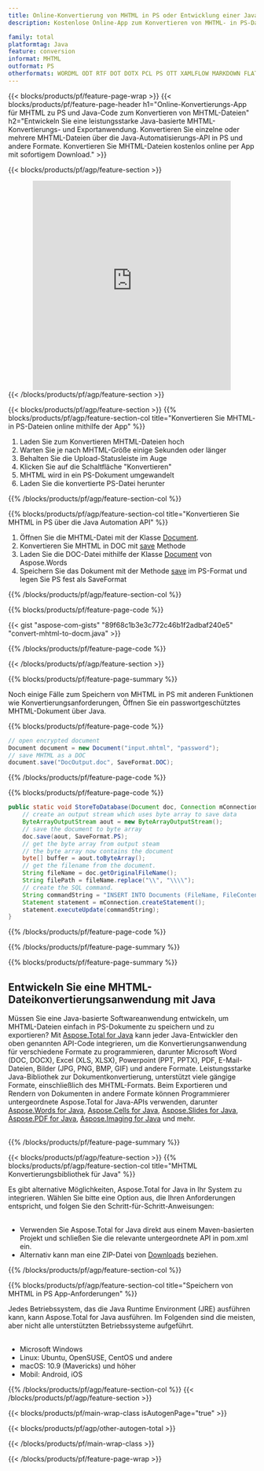 ```yaml
---
title: Online-Konvertierung von MHTML in PS oder Entwicklung einer Java-basierten Anwendung zum Konvertieren von MHTML-Dateien
description: Kostenlose Online-App zum Konvertieren von MHTML- in PS-Dateien. Java-Konvertierungsbibliothekscode für MHTML-Dokumente. 

family: total
platformtag: Java
feature: conversion
informat: MHTML
outformat: PS
otherformats: WORDML ODT RTF DOT DOTX PCL PS OTT XAMLFLOW MARKDOWN FLATOPC DOTM
---
```

{{< blocks/products/pf/feature-page-wrap >}}
{{< blocks/products/pf/feature-page-header h1="Online-Konvertierungs-App für MHTML zu PS und Java-Code zum Konvertieren von MHTML-Dateien" h2="Entwickeln Sie eine leistungsstarke Java-basierte MHTML-Konvertierungs- und Exportanwendung. Konvertieren Sie einzelne oder mehrere MHTML-Dateien über die Java-Automatisierungs-API in PS und andere Formate. Konvertieren Sie MHTML-Dateien kostenlos online per App mit sofortigem Download." >}}


{{< blocks/products/pf/agp/feature-section >}}

<div class="container-fluid agp-content bg-white aboutfile box-1 vh100 section nopbtm">
<div class=container>
<div class=row>
<div class="demobox tc col-md-12 padding-0" align="center">

<iframe title="Kostenlose Online-App zur Konvertierung von MHTML in PS" style="border: none; height: 426px;" scrolling="no" src="https://widgets.aspose.cloud/total-conversion/?to=ps&from=mhtml" id="child-iframe" width="80%"></iframe>

</div></div>
</div></div>
{{< /blocks/products/pf/agp/feature-section >}}


{{< blocks/products/pf/agp/feature-section >}}
{{% blocks/products/pf/agp/feature-section-col title="Konvertieren Sie MHTML- in PS-Dateien online mithilfe der App" %}}

1. Laden Sie zum Konvertieren MHTML-Dateien hoch
1. Warten Sie je nach MHTML-Größe einige Sekunden oder länger
1. Behalten Sie die Upload-Statusleiste im Auge
1. Klicken Sie auf die Schaltfläche "Konvertieren"
1. MHTML wird in ein PS-Dokument umgewandelt
1. Laden Sie die konvertierte PS-Datei herunter

{{% /blocks/products/pf/agp/feature-section-col %}}

{{% blocks/products/pf/agp/feature-section-col title="Konvertieren Sie MHTML in PS über die Java Automation API" %}}


1. Öffnen Sie die MHTML-Datei mit der Klasse [Document](https://reference.aspose.com/pdf/java/com.aspose.pdf/Document).
2. Konvertieren Sie MHTML in DOC mit [save](https://reference.aspose.com/pdf/java/com.aspose.pdf/Document#save-java.lang.String-com.aspose.pdf.SaveOptions- ) Methode
3. Laden Sie die DOC-Datei mithilfe der Klasse [Document](https://reference.aspose.com/words/java/com.aspose.words/Document) von Aspose.Words
4. Speichern Sie das Dokument mit der Methode [save](https://reference.aspose.com/words/java/com.aspose.words/Document#save(java.lang.String,int)) im PS-Format und legen Sie PS fest als SaveFormat



{{% /blocks/products/pf/agp/feature-section-col %}}

{{% blocks/products/pf/feature-page-code %}}
{{< gist "aspose-com-gists" "89f68c1b3e3c772c46b1f2adbaf240e5" "convert-mhtml-to-docm.java" >}}
{{% /blocks/products/pf/feature-page-code %}}

{{< /blocks/products/pf/agp/feature-section >}}

{{% blocks/products/pf/feature-page-summary %}}

Noch einige Fälle zum Speichern von MHTML in PS mit anderen Funktionen wie Konvertierungsanforderungen, Öffnen Sie ein passwortgeschütztes MHTML-Dokument über Java.

{{% blocks/products/pf/feature-page-code %}}


```cs
// open encrypted document
Document document = new Document("input.mhtml", "password");
// save MHTML as a DOC 
document.save("DocOutput.doc", SaveFormat.DOC);
```


{{% /blocks/products/pf/feature-page-code %}}
{{% blocks/products/pf/feature-page-code %}}


```java
public static void StoreToDatabase(Document doc, Connection mConnection) throws Exception {
    // create an output stream which uses byte array to save data
    ByteArrayOutputStream aout = new ByteArrayOutputStream();
    // save the document to byte array
    doc.save(aout, SaveFormat.PS);
    // get the byte array from output steam
    // the byte array now contains the document
    byte[] buffer = aout.toByteArray();
    // get the filename from the document.
    String fileName = doc.getOriginalFileName();
    String filePath = fileName.replace("\\", "\\\\");
    // create the SQL command.
    String commandString = "INSERT INTO Documents (FileName, FileContent) VALUES('" + filePath + "', '" + buffer + "')";
    Statement statement = mConnection.createStatement();
    statement.executeUpdate(commandString);
}  
```


{{% /blocks/products/pf/feature-page-code %}}


{{% /blocks/products/pf/feature-page-summary %}}

{{% blocks/products/pf/feature-page-summary %}}

<h2>Entwickeln Sie eine MHTML-Dateikonvertierungsanwendung mit Java</h2>

Müssen Sie eine Java-basierte Softwareanwendung entwickeln, um MHTML-Dateien einfach in PS-Dokumente zu speichern und zu exportieren? Mit [Aspose.Total for Java](https://products.aspose.com/total/de/java/) kann jeder Java-Entwickler den oben genannten API-Code integrieren, um die Konvertierungsanwendung für verschiedene Formate zu programmieren, darunter Microsoft Word (DOC, DOCX), Excel (XLS, XLSX), Powerpoint (PPT, PPTX), PDF, E-Mail-Dateien, Bilder (JPG, PNG, BMP, GIF) und andere Formate. Leistungsstarke Java-Bibliothek zur Dokumentkonvertierung, unterstützt viele gängige Formate, einschließlich des MHTML-Formats. Beim Exportieren und Rendern von Dokumenten in andere Formate können Programmierer untergeordnete Aspose.Total for Java-APIs verwenden, darunter [Aspose.Words for Java](https://products.aspose.com/words/de/java/), [Aspose.Cells for Java](https://products.aspose.com/cells/de/java/), [Aspose.Slides for Java](https://products.aspose.com/slides/de/java/), [Aspose.PDF for Java](https://products.aspose.com/pdf/de/java/), [Aspose.Imaging for Java](https://products.aspose.com/imaging/de/java/) und mehr.<br /><br />

{{% /blocks/products/pf/feature-page-summary %}}

{{< blocks/products/pf/agp/feature-section >}}
{{% blocks/products/pf/agp/feature-section-col title="MHTML Konvertierungsbibliothek für Java" %}}

Es gibt alternative Möglichkeiten, Aspose.Total for Java in Ihr System zu integrieren. Wählen Sie bitte eine Option aus, die Ihren Anforderungen entspricht, und folgen Sie den Schritt-für-Schritt-Anweisungen:<br /><br />

- Verwenden Sie Aspose.Total for Java direkt aus einem Maven-basierten Projekt und schließen Sie die relevante untergeordnete API in pom.xml ein.
- Alternativ kann man eine ZIP-Datei von [Downloads](https://releases.aspose.com/total/java) beziehen.

{{% /blocks/products/pf/agp/feature-section-col %}}

{{% blocks/products/pf/agp/feature-section-col title="Speichern von MHTML in PS App-Anforderungen" %}}

Jedes Betriebssystem, das die Java Runtime Environment (JRE) ausführen kann, kann Aspose.Total for Java ausführen. Im Folgenden sind die meisten, aber nicht alle unterstützten Betriebssysteme aufgeführt. <br /><br />
- Microsoft Windows
- Linux: Ubuntu, OpenSUSE, CentOS und andere
- macOS: 10.9 (Mavericks) und höher
- Mobil: Android, iOS

{{% /blocks/products/pf/agp/feature-section-col %}}
{{< /blocks/products/pf/agp/feature-section >}}

{{< blocks/products/pf/main-wrap-class isAutogenPage="true" >}}

{{< blocks/products/pf/agp/other-autogen-total >}}

{{< /blocks/products/pf/main-wrap-class >}}

{{< /blocks/products/pf/feature-page-wrap >}}